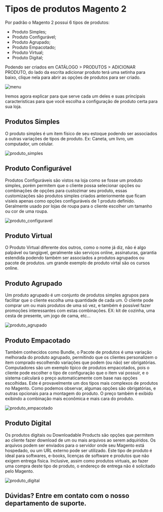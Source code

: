# Tipos de produtos Magento 2

Por padrão o Magento 2 possui 6 tipos de produtos:
* Produto Simples;
* Produto Configurável;
* Produto Agrupado;
* Produto Empacotado;
* Produto Virtual;
* Produto Digital;

Podendo ser criados em CATÁLOGO > PRODUTOS > ADICIONAR PRODUTO, do lado da escrita adicionar produto terá uma setinha para baixo, clique nela para abrir as opções de produtos para ser criado.

![menu](imagem1.png)

Iremos agora explicar para que serve cada um deles e suas principais caracteristicas para que você escolha a configuração de produto certa para sua loja.

## Produtos Simples

O produto simples é um item físico de seu estoque podendo ser associados a outras variações de tipos de produto. Ex: Caneta, um livro, um computador, um celular.

![produto_simples](imagem2.png)

## Produto Configurável 

Produtos Configuráveis são vistos na loja como se fosse um produto simples, porém permitem que o cliente possa selecionar opções ou combinações de opções para custozimar seu produto, essas customizações são produtos simples criados anteriormente que ficam visieis apenas como opções configuráveis de 1 produto definido. Geralmente usado por lojas de roupa para o cliente escolher um tamanho ou cor de uma roupa.

![produto_configuravel](imagem3.png)

## Produto Virtual 

O Produto Virtual diferente dos outros, como o nome já diz, não é algo palpável ou tangígvel, geralmente são serviços online, assinaturas, garantia estendida podendo também ser associados a produtos agrupados ou pacote de produtos. um grande exemplo de produto virtal são os cursos online.

## Produto Agrupado

Um produto agrupado é um conjunto de produtos simples agrupos para facilitar que o cliente escolha uma quantidade de cada um. O cliente pode comprar um ou mais produtos de uma só vez, e também é possível fazer promoções interessantes com estas combinações. EX: kit de cozinha, uma cesta de presente, um jogo de cama, etc...

![produto_agrupado](imagem4.png)

## Produto Empacotado

Também conhecidos como Bundle, o Pacote de produtos é uma variação melhorada do produto agrupado, permitindo que os clientes personalizem o item comprado escolhendo variações que podem (ou não) ser obrigatórias. Computadores são um exemplo típico de produtos empacotados, pois o cliente pode escolher o tipo de configuração que o item vai possuir, e o sistema calculará o preço automaticamente com base nas opções escolhidas. Este é provavelmente um dos tipos mais complexos de produtos no Magento. Como podemos observar, algumas opções são obrigatórias, e outras opcionais para a montagem do produto. O preço também é exibido exibindo a combinação mais econômica e mais cara do produto.

![produto_empacotado](imagem5.png)

## Produto Digital

Os produtos digitais ou Downloadable Products são opções que permitem ao cliente fazer download de um ou mais arquivos ao serem adquiridos. Os arquivos podem ser enviados para o servidor onde seu Magento está hospedado, ou um URL externo pode ser utilizado. Este tipo de produto é ideal para softwares, e-books, licenças de software e produtos que não exigem entrega física. Inclusive, assim como produtos virtuais, ao fazer uma compra deste tipo de produto, o endereço de entrega não é solicitado pelo Magento.

![produto_digital](imagem5.png)

## Dúvidas? Entre em contato com o nosso departamento de suporte.